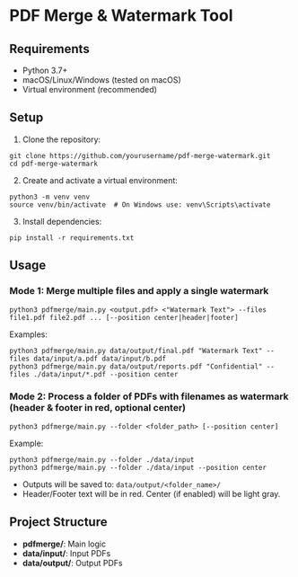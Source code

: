 # PDF Merge & Watermark Tool

## Requirements

- Python 3.7+
- macOS/Linux/Windows (tested on macOS)
- Virtual environment (recommended)

## Setup

1. Clone the repository:
```
git clone https://github.com/yourusername/pdf-merge-watermark.git
cd pdf-merge-watermark
```

2. Create and activate a virtual environment:
```
python3 -m venv venv
source venv/bin/activate  # On Windows use: venv\Scripts\activate
```

3. Install dependencies:
```
pip install -r requirements.txt
```

## Usage

### Mode 1: Merge multiple files and apply a single watermark
```
python3 pdfmerge/main.py <output.pdf> <"Watermark Text"> --files file1.pdf file2.pdf ... [--position center|header|footer]
```

Examples:
```
python3 pdfmerge/main.py data/output/final.pdf "Watermark Text" --files data/input/a.pdf data/input/b.pdf
python3 pdfmerge/main.py data/output/reports.pdf "Confidential" --files ./data/input/*.pdf --position center
```

### Mode 2: Process a folder of PDFs with filenames as watermark (header & footer in red, optional center)
```
python3 pdfmerge/main.py --folder <folder_path> [--position center]
```

Example:
```
python3 pdfmerge/main.py --folder ./data/input
python3 pdfmerge/main.py --folder ./data/input --position center
```

- Outputs will be saved to: `data/output/<folder_name>/`
- Header/Footer text will be in red. Center (if enabled) will be light gray.

## Project Structure

- **pdfmerge/**: Main logic
- **data/input/**: Input PDFs
- **data/output/**: Output PDFs